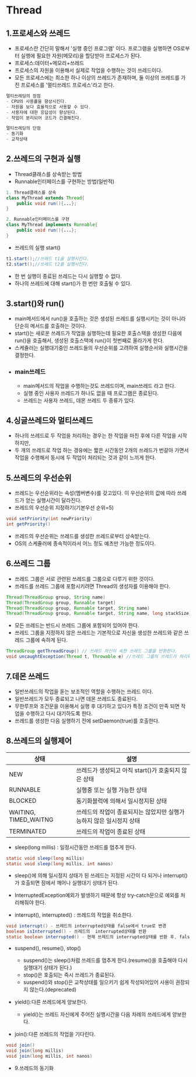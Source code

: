 # Thread
## 1.프로세스와 쓰레드
- 프로세스란 간단히 말해서 '실행 중인 프로그램' 이다. 프로그램을 실행하면 OS로부터 실행에 필요한 자원(메모리)을 할당받아 프로세스가 된다.
- 프로세스:데이터+메모리+쓰레드
- 프로세스의 자원을 이용해서 실제로 작업을 수행하는 것이 쓰레드이다.
- 모든 프로세스에는 최소한 하나 이상의 쓰레드가 존재하며, 둘 이상의 쓰레드를 가진 프로세스를 '멀티쓰레드 프로세스'라고 한다.
```java
멀티쓰레딩의 장점
- CPU의 사용률을 향상시킨다.
- 자원을 보다 효율적으로 사용할 수 있다.
- 사용자에 대한 응답성이 향상된다.
- 작업이 분리되어 코드가 간결해진다.
```

```java
멀티쓰레딩의 단점
- 동기화
- 교착상태
```

## 2.쓰레드의 구현과 실행
- Thread클래스를 상속받는 방법
- Runnable인터페이스를 구현하는 방법(일반적)
```java
1. Thread클래스를 상속
class MyThread extends Thread{
    public void run(){...};
}

2. Runnable인터페이스를 구현
class MyThread implements Runnable{
    public void run(){...};
}
```
- 쓰레드의 실행 start()
```java
t1.start();//쓰레드 t1을 실행시킨다.
t2.start();//쓰레드 t2를 실행시킨다.
```
- 한 번 실행이 종료된 쓰레드는 다시 실행할 수 없다.
- 하나의 쓰레드에 대해 start()가 한 번만 호출될 수 있다.

## 3.start()와 run()
- main메서드에서 run()을 호출하는 것은 생성된 쓰레드를 실행시키는 것이 아니라 단순히 메서드를 호출하는 것이다.
- start()는 새로운 쓰레드가 작업을 실행하는데 필요한 호출스택을 생성한 다음에 run()을 호출해서, 생성된 호출스택에 run()이 첫번째로 올라가게 한다.
- 스케쥴러는 실행대기중인 쓰레드들의 우선순위를 고려하여 실행순서와 실행시간을 결정한다.
- ### main쓰레드
  - main메서드의 작업을 수행하는것도 쓰레드이며, main쓰레드 라고 한다.
  - 실행 중인 사용자 쓰레드가 하나도 없을 때 프로그램은 종료된다.
  - 쓰레드는 사용자 쓰레드, 데몬 쓰레드 두 종류가 있다.

## 4.싱글쓰레드와 멀티쓰레드
- 하나의 쓰레드로 두 작업을 처리하는 경우는 한 작업을 마친 후에 다른 작업을 시작하지만, 
- 두 개의 쓰레드로 작업 하는 경유에는 짧은 시간동안 2개의 쓰레드가 번갈아 가면서 작업을 수행해서 동시에 두 작업이 처리되는 것과 같이 느끼게 한다.

## 5.쓰레드의 우선순위
- 쓰레드는 우선순위라는 속성(멤버변수)를 갖고있다. 이 우선순위의 값에 따라 쓰레드가 얻는 실행시간이 달라진다.
- 쓰레드의 우선순위 지정하기(기본우선 순위=5)
```java
void setPriority(int newPriority)
int getPriority()
```
- 쓰레드의 우선순위는 쓰레드를 생성한 쓰레드로부터 상속받는다.
- OS의 스케쥴러에 종속적이라서 어느 정도 예츠만 가능한 정도이다.

## 6.쓰레드 그룹
- 쓰레드 그룹은 서로 관련된 쓰레드를 그룹으로 다루기 위한 것이다.
- 쓰레드를 쓰레드 그룹에 포함시키려면 Thread의 생성자를 이용해야 한다.
```java
Thread(ThreadGroup group, String name)
Thread(ThreadGroup group, Runnable target)
Thread(ThreadGroup group, Runnable target, String name)
Thread(ThreadGroup group, Runnable target, String name, long stackSize)
```
- 모든 쓰레드는 반드시 쓰레드 그룹에 포함되어 있어야 한다.
- 쓰레드 그룹을 지정하지 않은 쓰레드는 기본적으로 자신을 생성한 쓰레드와 같은 쓰레드 그룹에 속하게 된다.
```java
ThreadGroup getThreadGroup() // 쓰레드 자신이 속한 쓰레드 그룹을 반환한다.
void uncaughtException(Thread t, Throwable e) //쓰레드 그룹의 쓰레드가 처리되지 않은 예외에 의해 실행이 종료되었을때, JVM에 의해서 이메서드가 자동적으로 호출된다.
```

## 7.데몬 쓰레드
- 일반쓰레드의 작업을 돋는 보조적인 역할을 수행하는 쓰레드 이다.
- 일반쓰레드가 모두 종료되고 나면 데몬 쓰레드도 종료된다.
- 무한루프와 조건문을 이용해서 실행 후 대기하고 있다가 특정 조건이 만족 되면 작업을 수행하고 다시 대기하도록 한다.
- 쓰레드를 생성한 다음 실행하기 전에 setDaemon(true)를 호출한다.

## 8.쓰레드의 실행제어
|상태|설명|
|--|--|
|NEW|쓰레드가 생성되고 아직 start()가 호출되지 않은 상태|
|RUNNABLE|실행중 또는 실행 가능한 상태|
|BLOCKED|동기화블럭에 의해서 일시정지된 상태|
|WAITING, TIMED_WAITNG|쓰레드의 작업이 종료되지는 않았지만 실행가능하지 않은 일시정지 상태|
|TERMINATED|쓰레드의 작업이 종료된 상태|

- sleep(long millis) : 일정시간동안 쓰레드를 멈추게 한다.
```java
static void sleep(long millis)
static void sleep(long millis, int nanos)
```
  - sleep()에 의해 일시정지 상태가 된 쓰레드는 지정된 시간이 다 되거나 interrupt()가 호출되면 잠에서 깨어나 실행대기 상태가 된다.
  - InterruptedException예외가 발생하기 때문에 항상 try-catch문으로 예외를 처리해줘야 한다.

- interrupt(), interrupted() : 쓰레드의 작업을 취소한다.
```java
void interrupt() - 쓰레드의 interrupted상태를 false에서 true로 변경
boolean isInterrupted() - 쓰레드의  interrupted상태를 반환
static boolean interrupted() - 현재 쓰레드의 interrupted상태를 반환 후, false로 변경
```

- suspend(), resume(), stop()
  - suspend()는 sleep()처럼 쓰레드를 멈추게 한다.(resume()을 호출해야 다시 실행대기 상태가 된다.)
  - stop()은 호출되는 즉시 쓰레드가 종료된다.
  - suspend()와 stop()은 교착상태를 일으키기 쉽게 작성되어있어 사용이 권장되지 않는다.(deprecated)
  
- yield():다른 쓰레드에게 양보한다.
  - yield()는 쓰레드 자신에게 주어진 실행시간을 다음 차례의 쓰레드에게 양보한다.
  
- join():다른 쓰레드의 작업을 기다린다. 
```java
void join()
void join(long millis)
void join(long millis, int nanos)
```

- 9.쓰레드의 동기화
